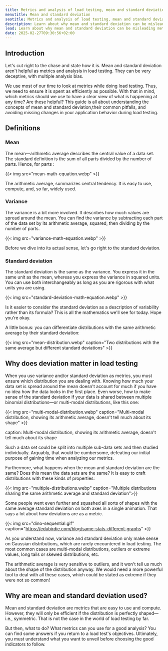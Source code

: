 ```yaml
---
title: Metrics and analysis of load testing, mean and standard deviation
menutitle: Mean and standard deviation
seotitle: Metrics and analysis of load testing, mean and standard deviation
description: Learn about why mean and standard deviation can be misleading metrics for load tests
lead: Learn about why mean and standard deviation can be misleading metrics for load tests
date: 2025-02-27T09:30:56+02:00
---
```


## Introduction

Let's cut right to the chase and state how it is. Mean and standard deviation aren't helpful as metrics and analysis in load testing. They can be very deceptive, with multiple analysis bias.

We use most of our time to look at metrics while doing load testing. Thus, we need to ensure it is spent as efficiently as possible. With that in mind, which metrics should we use to have a clear view of what is happening at any time? Are these helpful? This guide is all about understanding the concepts of mean and standard deviation,their common pitfalls, and avoiding missing changes in your application behavior during load testing.

## Definitions 

### Mean

The mean—arithmetic average describes the central value of a data set. The standard definition is the sum of all parts divided by the number of parts. Hence, for  parts :

{{< img src="mean-math-equation.webp" >}}

The arithmetic average, summarizes central tendency. It is easy to use, compute, and, so far, widely used.

### Variance

The variance is a bit more involved. It describes how much values are spread around the mean. You can find the variance by subtracting each part of the data set by its arithmetic average, squared, then dividing by the number of parts.

{{< img src="variance-math-equation.webp" >}}

Before we dive into its actual sense, let's go right to the standard deviation.

### Standard deviation 

The standard deviation is the same as the variance. You express it in the same unit as the mean, whereas you express the variance in squared units. You can use both interchangeably as long as you are rigorous with what units you are using.

{{< img src="standard-deviation-math-equation.webp" >}}

Is it easier to consider the standard deviation as a description of variability rather than its formula? This is all the mathematics we'll see for today. Hope you're okay.

A little bonus: you can differentiate distributions with the same arithmetic average by their standard deviation:

{{< img src="mean-distribution.webp" caption="Two distributions with the same average but different standard deviations" >}}


## Why does deviation matter in load testing

When you use variance and/or standard deviation as metrics, you must ensure which distribution you are dealing with. Knowing how much your data set is spread around the mean doesn't account for much if you have no idea how the data looks in the first place.
Even worse, how to make sense of the standard deviation if your data is shared between multiple binomial distributions—or multi-modal distributions, like this one:

{{< img src="multi-modal-distribution.webp" caption="Multi-modal distribution, showing its arithmetic average, doesn't tell much about its shape" >}}

caption: Multi-modal distribution, showing its arithmetic average, doesn't tell much about its shape

Such a data set could be split into multiple sub-data sets and then studied individually. Arguably, that would be cumbersome, defeating our initial purpose of gaining time when analyzing our metrics.

Furthermore, what happens when the mean and standard deviation are the same? Does this mean the data sets are the same? It is easy to craft distributions with these kinds of properties:

{{< img src="multiple-distributions.webp" caption="Multiple distributions sharing the same arithmetic average and standard deviation">}}

Some people went even further and squashed all sorts of shapes with the same average standard deviation on both axes in a single animation. That says a lot about how deviations are as a metric.

{{< img src="dino-sequential.gif" caption="https://edubirdie.com/blog/same-stats-different-graphs" >}}

As you understand now, variance and standard deviation only make sense on Gaussian distributions, which are rarely encountered in load testing. The most common cases are multi-modal distributions, outliers or extreme values, long tails or skewed distributions, etc.

The arithmetic average is very sensitive to outliers, and it won't tell us much about the shape of the distribution anyway. We would need a more powerful tool to deal with all these cases, which could be stated as extreme if they were not so common!

## Why are mean and standard deviation used?

Mean and standard deviation are metrics that are easy to use and compute. However, they will only be efficient if the distribution is perfectly shaped—i.e., symmetric. That is not the case in the world of load testing by far.

But then, what to do? What metrics can you use for a good analysis? You can find some answers if you return to a load test's objectives. Ultimately, you must understand what you want to unveil before choosing the good indicators to follow.
